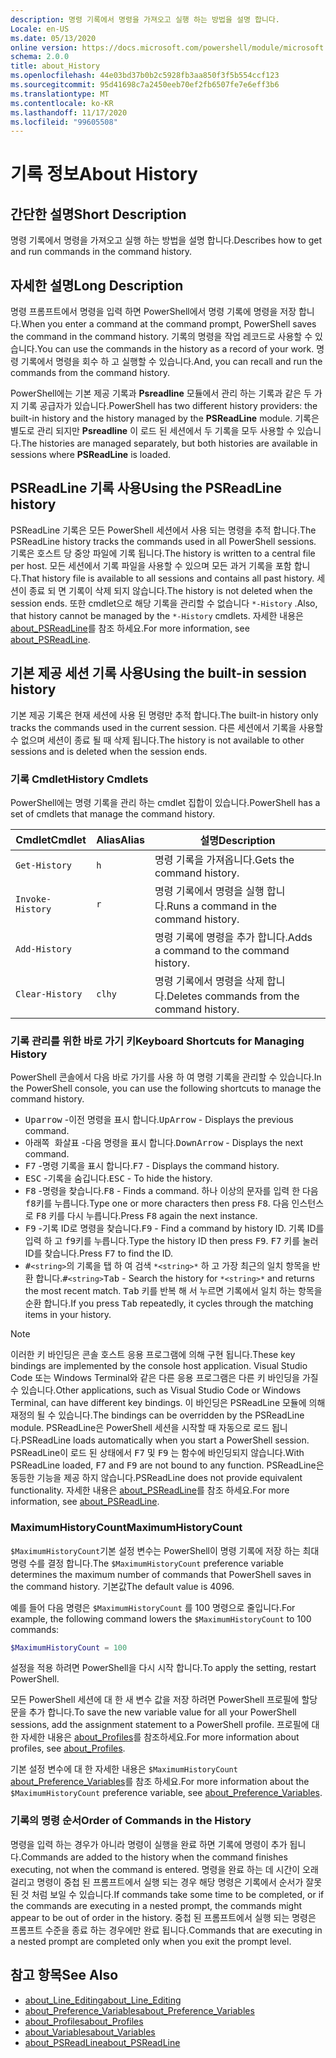 ```yaml
---
description: 명령 기록에서 명령을 가져오고 실행 하는 방법을 설명 합니다.
Locale: en-US
ms.date: 05/13/2020
online version: https://docs.microsoft.com/powershell/module/microsoft.powershell.core/about/about_history?view=powershell-7.2&WT.mc_id=ps-gethelp
schema: 2.0.0
title: about_History
ms.openlocfilehash: 44e03bd37b0b2c5928fb3aa850f3f5b554ccf123
ms.sourcegitcommit: 95d41698c7a2450eeb70ef2fb6507fe7e6eff3b6
ms.translationtype: MT
ms.contentlocale: ko-KR
ms.lasthandoff: 11/17/2020
ms.locfileid: "99605508"
---
```

# <a name="about-history"></a><span data-ttu-id="9ec55-103">기록 정보</span><span class="sxs-lookup"><span data-stu-id="9ec55-103">About History</span></span>

## <a name="short-description"></a><span data-ttu-id="9ec55-104">간단한 설명</span><span class="sxs-lookup"><span data-stu-id="9ec55-104">Short Description</span></span>
<span data-ttu-id="9ec55-105">명령 기록에서 명령을 가져오고 실행 하는 방법을 설명 합니다.</span><span class="sxs-lookup"><span data-stu-id="9ec55-105">Describes how to get and run commands in the command history.</span></span>

## <a name="long-description"></a><span data-ttu-id="9ec55-106">자세한 설명</span><span class="sxs-lookup"><span data-stu-id="9ec55-106">Long Description</span></span>

<span data-ttu-id="9ec55-107">명령 프롬프트에서 명령을 입력 하면 PowerShell에서 명령 기록에 명령을 저장 합니다.</span><span class="sxs-lookup"><span data-stu-id="9ec55-107">When you enter a command at the command prompt, PowerShell saves the command in the command history.</span></span> <span data-ttu-id="9ec55-108">기록의 명령을 작업 레코드로 사용할 수 있습니다.</span><span class="sxs-lookup"><span data-stu-id="9ec55-108">You can use the commands in the history as a record of your work.</span></span> <span data-ttu-id="9ec55-109">명령 기록에서 명령을 회수 하 고 실행할 수 있습니다.</span><span class="sxs-lookup"><span data-stu-id="9ec55-109">And, you can recall and run the commands from the command history.</span></span>

<span data-ttu-id="9ec55-110">PowerShell에는 기본 제공 기록과 **Psreadline** 모듈에서 관리 하는 기록과 같은 두 가지 기록 공급자가 있습니다.</span><span class="sxs-lookup"><span data-stu-id="9ec55-110">PowerShell has two different history providers: the built-in history and the history managed by the **PSReadLine** module.</span></span> <span data-ttu-id="9ec55-111">기록은 별도로 관리 되지만 **Psreadline** 이 로드 된 세션에서 두 기록을 모두 사용할 수 있습니다.</span><span class="sxs-lookup"><span data-stu-id="9ec55-111">The histories are managed separately, but both histories are available in sessions where **PSReadLine** is loaded.</span></span>

## <a name="using-the-psreadline-history"></a><span data-ttu-id="9ec55-112">PSReadLine 기록 사용</span><span class="sxs-lookup"><span data-stu-id="9ec55-112">Using the PSReadLine history</span></span>

<span data-ttu-id="9ec55-113">PSReadLine 기록은 모든 PowerShell 세션에서 사용 되는 명령을 추적 합니다.</span><span class="sxs-lookup"><span data-stu-id="9ec55-113">The PSReadLine history tracks the commands used in all PowerShell sessions.</span></span>
<span data-ttu-id="9ec55-114">기록은 호스트 당 중앙 파일에 기록 됩니다.</span><span class="sxs-lookup"><span data-stu-id="9ec55-114">The history is written to a central file per host.</span></span> <span data-ttu-id="9ec55-115">모든 세션에서 기록 파일을 사용할 수 있으며 모든 과거 기록을 포함 합니다.</span><span class="sxs-lookup"><span data-stu-id="9ec55-115">That history file is available to all sessions and contains all past history.</span></span> <span data-ttu-id="9ec55-116">세션이 종료 되 면 기록이 삭제 되지 않습니다.</span><span class="sxs-lookup"><span data-stu-id="9ec55-116">The history is not deleted when the session ends.</span></span> <span data-ttu-id="9ec55-117">또한 cmdlet으로 해당 기록을 관리할 수 없습니다 `*-History` .</span><span class="sxs-lookup"><span data-stu-id="9ec55-117">Also, that history cannot be managed by the `*-History` cmdlets.</span></span> <span data-ttu-id="9ec55-118">자세한 내용은 [about_PSReadLine](../../PSReadLine/About/about_PSReadLine.md)를 참조 하세요.</span><span class="sxs-lookup"><span data-stu-id="9ec55-118">For more information, see [about_PSReadLine](../../PSReadLine/About/about_PSReadLine.md).</span></span>

## <a name="using-the-built-in-session-history"></a><span data-ttu-id="9ec55-119">기본 제공 세션 기록 사용</span><span class="sxs-lookup"><span data-stu-id="9ec55-119">Using the built-in session history</span></span>

<span data-ttu-id="9ec55-120">기본 제공 기록은 현재 세션에 사용 된 명령만 추적 합니다.</span><span class="sxs-lookup"><span data-stu-id="9ec55-120">The built-in history only tracks the commands used in the current session.</span></span> <span data-ttu-id="9ec55-121">다른 세션에서 기록을 사용할 수 없으며 세션이 종료 될 때 삭제 됩니다.</span><span class="sxs-lookup"><span data-stu-id="9ec55-121">The history is not available to other sessions and is deleted when the session ends.</span></span>

### <a name="history-cmdlets"></a><span data-ttu-id="9ec55-122">기록 Cmdlet</span><span class="sxs-lookup"><span data-stu-id="9ec55-122">History Cmdlets</span></span>

<span data-ttu-id="9ec55-123">PowerShell에는 명령 기록을 관리 하는 cmdlet 집합이 있습니다.</span><span class="sxs-lookup"><span data-stu-id="9ec55-123">PowerShell has a set of cmdlets that manage the command history.</span></span>

| <span data-ttu-id="9ec55-124">Cmdlet</span><span class="sxs-lookup"><span data-stu-id="9ec55-124">Cmdlet</span></span>           | <span data-ttu-id="9ec55-125">Alias</span><span class="sxs-lookup"><span data-stu-id="9ec55-125">Alias</span></span>  | <span data-ttu-id="9ec55-126">설명</span><span class="sxs-lookup"><span data-stu-id="9ec55-126">Description</span></span>                                |
| ---------------- | ------ | ------------------------------------------ |
| `Get-History`    | `h`    | <span data-ttu-id="9ec55-127">명령 기록을 가져옵니다.</span><span class="sxs-lookup"><span data-stu-id="9ec55-127">Gets the command history.</span></span>                  |
| `Invoke-History` | `r`    | <span data-ttu-id="9ec55-128">명령 기록에서 명령을 실행 합니다.</span><span class="sxs-lookup"><span data-stu-id="9ec55-128">Runs a command in the command history.</span></span>     |
| `Add-History`    |        | <span data-ttu-id="9ec55-129">명령 기록에 명령을 추가 합니다.</span><span class="sxs-lookup"><span data-stu-id="9ec55-129">Adds a command to the command history.</span></span>     |
| `Clear-History`  | `clhy` | <span data-ttu-id="9ec55-130">명령 기록에서 명령을 삭제 합니다.</span><span class="sxs-lookup"><span data-stu-id="9ec55-130">Deletes commands from the command history.</span></span> |

### <a name="keyboard-shortcuts-for-managing-history"></a><span data-ttu-id="9ec55-131">기록 관리를 위한 바로 가기 키</span><span class="sxs-lookup"><span data-stu-id="9ec55-131">Keyboard Shortcuts for Managing History</span></span>

<span data-ttu-id="9ec55-132">PowerShell 콘솔에서 다음 바로 가기를 사용 하 여 명령 기록을 관리할 수 있습니다.</span><span class="sxs-lookup"><span data-stu-id="9ec55-132">In the PowerShell console, you can use the following shortcuts to manage the command history.</span></span>

- <span data-ttu-id="9ec55-133"><kbd>Uparrow</kbd> -이전 명령을 표시 합니다.</span><span class="sxs-lookup"><span data-stu-id="9ec55-133"><kbd>UpArrow</kbd> - Displays the previous command.</span></span>
- <span data-ttu-id="9ec55-134"><kbd>아래쪽 화살표</kbd> -다음 명령을 표시 합니다.</span><span class="sxs-lookup"><span data-stu-id="9ec55-134"><kbd>DownArrow</kbd> - Displays the next command.</span></span>
- <span data-ttu-id="9ec55-135"><kbd>F7</kbd> -명령 기록을 표시 합니다.</span><span class="sxs-lookup"><span data-stu-id="9ec55-135"><kbd>F7</kbd> - Displays the command history.</span></span>
- <span data-ttu-id="9ec55-136"><kbd>ESC</kbd> -기록을 숨깁니다.</span><span class="sxs-lookup"><span data-stu-id="9ec55-136"><kbd>ESC</kbd> - To hide the history.</span></span>
- <span data-ttu-id="9ec55-137"><kbd>F8</kbd> -명령을 찾습니다.</span><span class="sxs-lookup"><span data-stu-id="9ec55-137"><kbd>F8</kbd> - Finds a command.</span></span> <span data-ttu-id="9ec55-138">하나 이상의 문자를 입력 한 다음 <kbd>f8</kbd>키를 누릅니다.</span><span class="sxs-lookup"><span data-stu-id="9ec55-138">Type one or more characters then press <kbd>F8</kbd>.</span></span> <span data-ttu-id="9ec55-139">다음 인스턴스로 <kbd>F8</kbd> 키를 다시 누릅니다.</span><span class="sxs-lookup"><span data-stu-id="9ec55-139">Press <kbd>F8</kbd> again the next instance.</span></span>
- <span data-ttu-id="9ec55-140"><kbd>F9</kbd> -기록 ID로 명령을 찾습니다.</span><span class="sxs-lookup"><span data-stu-id="9ec55-140"><kbd>F9</kbd> - Find a command by history ID.</span></span> <span data-ttu-id="9ec55-141">기록 ID를 입력 하 고 <kbd>f9</kbd>키를 누릅니다.</span><span class="sxs-lookup"><span data-stu-id="9ec55-141">Type the history ID then press <kbd>F9</kbd>.</span></span> <span data-ttu-id="9ec55-142"><kbd>F7</kbd> 키를 눌러 ID를 찾습니다.</span><span class="sxs-lookup"><span data-stu-id="9ec55-142">Press <kbd>F7</kbd> to find the ID.</span></span>
- <span data-ttu-id="9ec55-143"><kbd>#</kbd>`<string>`</kbd>의 기록을 <kbd>탭</kbd> 하 여 검색 `*<string>*` 하 고 가장 최근의 일치 항목을 반환 합니다.</span><span class="sxs-lookup"><span data-stu-id="9ec55-143"><kbd>#</kbd>`<string>`</kbd><kbd>Tab</kbd> - Search the history for `*<string>*` and returns the most recent match.</span></span> <span data-ttu-id="9ec55-144"><kbd>Tab</kbd> 키를 반복 해 서 누르면 기록에서 일치 하는 항목을 순환 합니다.</span><span class="sxs-lookup"><span data-stu-id="9ec55-144">If you press <kbd>Tab</kbd> repeatedly, it cycles through the matching items in your history.</span></span>

> [!NOTE]
> <span data-ttu-id="9ec55-145">이러한 키 바인딩은 콘솔 호스트 응용 프로그램에 의해 구현 됩니다.</span><span class="sxs-lookup"><span data-stu-id="9ec55-145">These key bindings are implemented by the console host application.</span></span> <span data-ttu-id="9ec55-146">Visual Studio Code 또는 Windows Terminal와 같은 다른 응용 프로그램은 다른 키 바인딩을 가질 수 있습니다.</span><span class="sxs-lookup"><span data-stu-id="9ec55-146">Other applications, such as Visual Studio Code or Windows Terminal, can have different key bindings.</span></span> <span data-ttu-id="9ec55-147">이 바인딩은 PSReadLine 모듈에 의해 재정의 될 수 있습니다.</span><span class="sxs-lookup"><span data-stu-id="9ec55-147">The bindings can be overridden by the PSReadLine module.</span></span> <span data-ttu-id="9ec55-148">PSReadLine은 PowerShell 세션을 시작할 때 자동으로 로드 됩니다.</span><span class="sxs-lookup"><span data-stu-id="9ec55-148">PSReadLine loads automatically when you start a PowerShell session.</span></span>
> <span data-ttu-id="9ec55-149">PSReadLine이 로드 된 상태에서 <kbd>F7</kbd> 및 <kbd>F9</kbd> 는 함수에 바인딩되지 않습니다.</span><span class="sxs-lookup"><span data-stu-id="9ec55-149">With PSReadLine loaded, <kbd>F7</kbd> and <kbd>F9</kbd> are not bound to any function.</span></span> <span data-ttu-id="9ec55-150">PSReadLine은 동등한 기능을 제공 하지 않습니다.</span><span class="sxs-lookup"><span data-stu-id="9ec55-150">PSReadLine does not provide equivalent functionality.</span></span> <span data-ttu-id="9ec55-151">자세한 내용은 [about_PSReadLine](../../PSReadLine/About/about_PSReadLine.md)를 참조 하세요.</span><span class="sxs-lookup"><span data-stu-id="9ec55-151">For more information, see [about_PSReadLine](../../PSReadLine/About/about_PSReadLine.md).</span></span>

### <a name="maximumhistorycount"></a><span data-ttu-id="9ec55-152">MaximumHistoryCount</span><span class="sxs-lookup"><span data-stu-id="9ec55-152">MaximumHistoryCount</span></span>

<span data-ttu-id="9ec55-153">`$MaximumHistoryCount`기본 설정 변수는 PowerShell이 명령 기록에 저장 하는 최대 명령 수를 결정 합니다.</span><span class="sxs-lookup"><span data-stu-id="9ec55-153">The `$MaximumHistoryCount` preference variable determines the maximum number of commands that PowerShell saves in the command history.</span></span> <span data-ttu-id="9ec55-154">기본값</span><span class="sxs-lookup"><span data-stu-id="9ec55-154">The default value is</span></span>
4096.

<span data-ttu-id="9ec55-155">예를 들어 다음 명령은 `$MaximumHistoryCount` 를 100 명령으로 줄입니다.</span><span class="sxs-lookup"><span data-stu-id="9ec55-155">For example, the following command lowers the `$MaximumHistoryCount` to 100 commands:</span></span>

```powershell
$MaximumHistoryCount = 100
```

<span data-ttu-id="9ec55-156">설정을 적용 하려면 PowerShell을 다시 시작 합니다.</span><span class="sxs-lookup"><span data-stu-id="9ec55-156">To apply the setting, restart PowerShell.</span></span>

<span data-ttu-id="9ec55-157">모든 PowerShell 세션에 대 한 새 변수 값을 저장 하려면 PowerShell 프로필에 할당 문을 추가 합니다.</span><span class="sxs-lookup"><span data-stu-id="9ec55-157">To save the new variable value for all your PowerShell sessions, add the assignment statement to a PowerShell profile.</span></span> <span data-ttu-id="9ec55-158">프로필에 대한 자세한 내용은 [about_Profiles](about_Profiles.md)를 참조하세요.</span><span class="sxs-lookup"><span data-stu-id="9ec55-158">For more information about profiles, see [about_Profiles](about_Profiles.md).</span></span>

<span data-ttu-id="9ec55-159">기본 설정 변수에 대 한 자세한 내용은 `$MaximumHistoryCount` [about_Preference_Variables](about_Preference_Variables.md)를 참조 하세요.</span><span class="sxs-lookup"><span data-stu-id="9ec55-159">For more information about the `$MaximumHistoryCount` preference variable, see [about_Preference_Variables](about_Preference_Variables.md).</span></span>

### <a name="order-of-commands-in-the-history"></a><span data-ttu-id="9ec55-160">기록의 명령 순서</span><span class="sxs-lookup"><span data-stu-id="9ec55-160">Order of Commands in the History</span></span>

<span data-ttu-id="9ec55-161">명령을 입력 하는 경우가 아니라 명령이 실행을 완료 하면 기록에 명령이 추가 됩니다.</span><span class="sxs-lookup"><span data-stu-id="9ec55-161">Commands are added to the history when the command finishes executing, not when the command is entered.</span></span> <span data-ttu-id="9ec55-162">명령을 완료 하는 데 시간이 오래 걸리고 명령이 중첩 된 프롬프트에서 실행 되는 경우 해당 명령은 기록에서 순서가 잘못 된 것 처럼 보일 수 있습니다.</span><span class="sxs-lookup"><span data-stu-id="9ec55-162">If commands take some time to be completed, or if the commands are executing in a nested prompt, the commands might appear to be out of order in the history.</span></span> <span data-ttu-id="9ec55-163">중첩 된 프롬프트에서 실행 되는 명령은 프롬프트 수준을 종료 하는 경우에만 완료 됩니다.</span><span class="sxs-lookup"><span data-stu-id="9ec55-163">Commands that are executing in a nested prompt are completed only when you exit the prompt level.</span></span>

## <a name="see-also"></a><span data-ttu-id="9ec55-164">참고 항목</span><span class="sxs-lookup"><span data-stu-id="9ec55-164">See Also</span></span>

- [<span data-ttu-id="9ec55-165">about_Line_Editing</span><span class="sxs-lookup"><span data-stu-id="9ec55-165">about_Line_Editing</span></span>](about_Line_Editing.md)
- [<span data-ttu-id="9ec55-166">about_Preference_Variables</span><span class="sxs-lookup"><span data-stu-id="9ec55-166">about_Preference_Variables</span></span>](about_Preference_Variables.md)
- [<span data-ttu-id="9ec55-167">about_Profiles</span><span class="sxs-lookup"><span data-stu-id="9ec55-167">about_Profiles</span></span>](about_Profiles.md)
- [<span data-ttu-id="9ec55-168">about_Variables</span><span class="sxs-lookup"><span data-stu-id="9ec55-168">about_Variables</span></span>](about_Variables.md)
- [<span data-ttu-id="9ec55-169">about_PSReadLine</span><span class="sxs-lookup"><span data-stu-id="9ec55-169">about_PSReadLine</span></span>](../../PSReadLine/About/about_PSReadLine.md)

